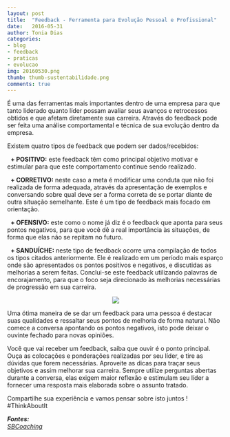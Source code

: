 ```yaml
---
layout: post
title:  "Feedback - Ferramenta para Evolução Pessoal e Profissional"
date:   2016-05-31
author: Tonia Dias
categories: 
- blog
- feedback
- praticas
- evolucao
img: 20160530.png
thumb: thumb-sustentabilidade.png
comments: true
---
```


É uma das ferramentas mais importantes dentro de uma empresa para que tanto liderado quanto líder possam avaliar seus avanços e retrocessos obtidos e que afetam diretamente sua carreira. Através do feedback pode ser feita uma análise comportamental e técnica de sua evolução dentro da empresa.<!--more-->

Existem quatro tipos de feedback que podem ser dados/recebidos:

&nbsp;&nbsp;<b>+ POSITIVO:</b> este feedback têm como principal objetivo motivar e estimular para que este comportamento continue sendo realizado.

&nbsp;&nbsp;<b>+ CORRETIVO:</b> neste caso a meta é modificar uma conduta que não foi realizada de forma adequada, através da apresentação de exemplos e conversando sobre qual deve ser a forma correta de se portar diante de outra situação semelhante. Este é um tipo de feedback mais focado em orientação.

&nbsp;&nbsp;<b>+ OFENSIVO:</b> este como o nome já diz é o feedback que aponta para seus pontos negativos, para que você dê a real importância às situações, de forma que elas não se repitam no futuro.

&nbsp;&nbsp;<b>+ SANDUÍCHE:</b> neste tipo de feedback ocorre uma compilação de todos os tipos citados anteriormente. Ele é realizado em um período mais esparço onde são apresentados os pontos positivos e negativos, e discutidas as melhorias a serem feitas. Conclui-se este feedback utilizando palavras de encorajamento, para que o foco seja direcionado às melhorias necessárias de progressão em sua carreira.

<p align="center">
  <img src="http://www.sbcoaching.com.br/blog/wp-content/uploads/2013/09/Infografico-Feedback.jpg" />
</p> 

Uma ótima maneira de se dar um feedback para uma pessoa é destacar suas qualidades e ressaltar seus pontos de melhoria de forma natural. Não comece a conversa apontando os pontos negativos, isto pode deixar o ouvinte fechado para novas opiniões.

Você que vai receber um feedback, saiba que ouvir é o ponto principal. Ouça as colocações e ponderações realizadas por seu líder, e tire as dúvidas que forem necessárias. Aproveite as dicas para traçar seus objetivos e assim melhorar sua carreira. Sempre utilize perguntas abertas durante a conversa, elas exigem maior reflexão e estimulam seu líder a fornecer uma resposta mais elaborada sobre o assunto tratado.

Compartilhe sua experiência e vamos pensar sobre isto juntos ! #ThinkAboutIt

<i>
	<b>Fontes: </b><br/>
	<a href="https://www.sbcoaching.com.br/blog/carreira/feedback-ferramenta-eficaz-evolucao-pessoal-profissional/">SBCoaching</a><br/>
</i>